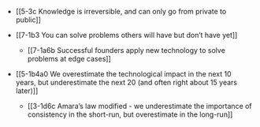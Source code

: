 - [[5-3c Knowledge is irreversible, and can only go from private to public]]

- [[7-1b3 You can solve problems others will have but don’t have yet]]
	- [[7-1a6b Successful founders apply new technology to solve problems at edge cases]]

- [[5-1b4a0 We overestimate the technological impact in the next 10 years, but underestimate the next 20 (and often right about 15 years later)]]
	- [[3-1d6c Amara’s law modified - we underestimate the importance of consistency in the short-run, but overestimate in the long-run]]
